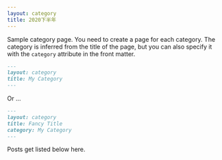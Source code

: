 ```yaml
---
layout: category
title: 2020下半年
---
```


Sample category page. You need to create a page for each category.
The category is inferred from the title of the page, but you can also
specify it with the `category` attribute in the front matter.

```md
---
layout: category
title: My Category
---
```

Or ...

```md
---
layout: category
title: Fancy Title
category: My Category
---
```

Posts get listed below here.

